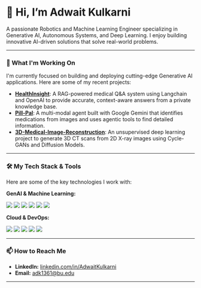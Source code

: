<!--
**WalnutEagle/WalnutEagle** is a ✨ _special_ ✨ repository because its `README.md` (this file) appears on your GitHub profile.

Here are some ideas to get you started:

- 🔭 I’m currently working on ...
- 🌱 I’m currently learning ...
- 👯 I’m looking to collaborate on ...
- 🤔 I’m looking for help with ...
- 💬 Ask me about ...
- 📫 How to reach me: ...
- 😄 Pronouns: ...
- ⚡ Fun fact: ...
-->
# 👋 Hi, I’m Adwait Kulkarni

A passionate Robotics and Machine Learning Engineer specializing in Generative AI, Autonomous Systems, and Deep Learning. I enjoy building innovative AI-driven solutions that solve real-world problems.

---

### 🚀 What I'm Working On

I'm currently focused on building and deploying cutting-edge Generative AI applications. Here are some of my recent projects:

-   **[HealthInsight](https://github.com/WalnutEagle/HealthInsight)**: A RAG-powered medical Q&A system using Langchain and OpenAI to provide accurate, context-aware answers from a private knowledge base.
-   **[Pill-Pal](https://github.com/WalnutEagle/Pil-Pal)**: A multi-modal agent built with Google Gemini that identifies medications from images and uses agentic tools to find detailed information.
-   **[3D-Medical-Image-Reconstruction](https://github.com/WalnutEagle/2D-3D-Reconstruction-using-unsupervised-GANs)**: An unsupervised deep learning project to generate 3D CT scans from 2D X-ray images using Cycle-GANs and Diffusion Models.

---

### 🛠️ My Tech Stack & Tools

Here are some of the key technologies I work with:

**GenAI & Machine Learning:**
<p>
  <img src="https://img.shields.io/badge/Python-3776AB?style=for-the-badge&logo=python&logoColor=white" />
  <img src="https://img.shields.io/badge/PyTorch-EE4C2C?style=for-the-badge&logo=pytorch&logoColor=white" />
  <img src="https://img.shields.io/badge/LangChain-008661?style=for-the-badge" />
  <img src="https://img.shields.io/badge/OpenAI-412991?style=for-the-badge&logo=openai&logoColor=white" />
  <img src="https://img.shields.io/badge/Hugging%20Face-FFD21E?style=for-the-badge&logo=huggingface&logoColor=black" />
  <img src="https://img.shields.io/badge/TensorFlow-FF6F00?style=for-the-badge&logo=tensorflow&logoColor=white" />
</p>

**Cloud & DevOps:**
<p>
  <img src="https://img.shields.io/badge/Docker-2496ED?style=for-the-badge&logo=docker&logoColor=white" />
  <img src="https://img.shields.io/badge/Kubernetes-326CE5?style=for-the-badge&logo=kubernetes&logoColor=white" />
  <img src="https://img.shields.io/badge/OpenShift-EE0000?style=for-the-badge&logo=redhatopenshift&logoColor=white" />
  <img src="https://img.shields.io/badge/Google%20Cloud-4285F4?style=for-the-badge&logo=googlecloud&logoColor=white" />
  <img src="https://img.shields.io/badge/Git-F05032?style=for-the-badge&logo=git&logoColor=white" />
</p>

---

### 📫 How to Reach Me

-   **LinkedIn:** [linkedin.com/in/AdwaitKulkarni](https://www.linkedin.com/in/AdwaitKulkarrni)
-   **Email:** [adk1361@bu.edu](mailto:adk1361@bu.edu)

---
